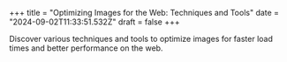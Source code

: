 +++
title = "Optimizing Images for the Web: Techniques and Tools"
date = "2024-09-02T11:33:51.532Z"
draft = false
+++

  Discover various techniques and tools to optimize images for faster load times and better performance on the web.
        